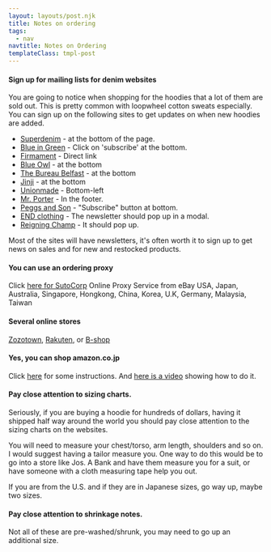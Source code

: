 ```yaml
---
layout: layouts/post.njk
title: Notes on ordering
tags:
  - nav
navtitle: Notes on Ordering
templateClass: tmpl-post
---
```

<div class="col col-sm-8">

<p>
<h4>Sign up for mailing lists for denim websites</h4>
You are going to notice when shopping for the hoodies that a lot of them are sold out. This is pretty common with loopwheel cotton sweats especially. You can sign up on the following sites to get updates on when new hoodies are added.

* <a href="https://www.superdenim.com/us/">Superdenim</a> - at the bottom of the page.
* <a href="https://blueingreensoho.com/">Blue in Green</a> - Click on 'subscribe' at the bottom.
* <a href="https://www.firmamentberlin.com/newsletter">Firmament</a> - Direct link
* <a href="https://www.blueowl.us/">Blue Owl</a> - at the bottom
* <a href="https://www.thebureaubelfast.com/">The Bureau Belfast</a> - at the bottom
* <a href="https://www.jinji.fr/en/10000008-sweatshirts">Jinji</a> - at the bottom
* <a href="https://unionmadegoods.com/">Unionmade</a> - Bottom-left
* <a href="https://www.mrporter.com">Mr. Porter</a> - In the footer.
* <a href="http://www.peggsandson.com/contacts/">Peggs and Son</a> - "Subscribe" button at bottom.
* <a href="https://www.endclothing.com/us/clothing/sweats-and-hoods">END clothing</a> - The newsletter should pop up in a modal.
* <a href="https://reigningchamp.com/">Reigning Champ</a> - It should pop up.

Most of the sites will have newsletters, it's often worth it to sign up to get news on sales and for new and restocked products.

<h4>You can use an ordering proxy</h4>
Click <a href="https://sutocorp.com/">here for SutoCorp</a> Online Proxy Service from eBay USA, Japan, Australia, Singapore, Hongkong, China, Korea, U.K, Germany, Malaysia, Taiwan

<h4>Several online stores</h4>
<a href="http://zozo.jp/">Zozotown</a>,  <a href="https://global.rakuten.com/en/?l-id=gs_global_search_logo">Rakuten</a>, or <a href="http://store.bshop-inc.com/shop/ec/item/list/category_id/49/stock_available/1/has_stock/true">B-shop</a> 

<h4>Yes, you can shop amazon.co.jp</h4>
Click <a href="https://ridwankhan.com/buying-and-shipping-using-amazon-co-jp-and-tenso-com-from-the-united-states-77f8ec62a92a">here</a> for some instructions. And <a href="https://www.youtube.com/watch?v=0xBgOdZxMUU">here is a video</a> showing how to do it.

<h4>Pay close attention to sizing charts.</h4>

Seriously, if you are buying a hoodie for hundreds of dollars, having it shipped half way around the world you should pay close attention to the sizing charts on the websites.

You will need to measure your chest/torso, arm length, shoulders and so on. I would suggest having a tailor measure you. One way to do this would be to go into a store like Jos. A Bank and have them measure you for a suit, or have someone with a cloth measuring tape help you out.

If you are from the U.S. and if they are in Japanese sizes, go way up, maybe two sizes.

<h4>Pay close attention to shrinkage notes.</h4>
Not all of these are pre-washed/shrunk, you may need to go up an additional size.


</p>

</div>
